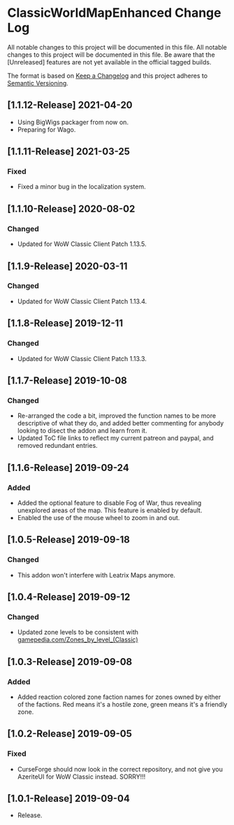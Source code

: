 # ClassicWorldMapEnhanced Change Log
All notable changes to this project will be documented in this file. All notable changes to this project will be documented in this file. Be aware that the [Unreleased] features are not yet available in the official tagged builds.

The format is based on [Keep a Changelog](http://keepachangelog.com/) 
and this project adheres to [Semantic Versioning](http://semver.org/).

## [1.1.12-Release] 2021-04-20
- Using BigWigs packager from now on.
- Preparing for Wago.

## [1.1.11-Release] 2021-03-25
### Fixed
- Fixed a minor bug in the localization system. 

## [1.1.10-Release] 2020-08-02
### Changed
- Updated for WoW Classic Client Patch 1.13.5.

## [1.1.9-Release] 2020-03-11
### Changed
- Updated for WoW Classic Client Patch 1.13.4.

## [1.1.8-Release] 2019-12-11
### Changed
- Updated for WoW Classic Client Patch 1.13.3.

## [1.1.7-Release] 2019-10-08
### Changed
- Re-arranged the code a bit, improved the function names to be more descriptive of what they do, and added better commenting for anybody looking to disect the addon and learn from it. 
- Updated ToC file links to reflect my current patreon and paypal, and removed redundant entries.

## [1.1.6-Release] 2019-09-24
### Added
- Added the optional feature to disable Fog of War, thus revealing unexplored areas of the map. This feature is enabled by default. 
- Enabled the use of the mouse wheel to zoom in and out. 

## [1.0.5-Release] 2019-09-18
### Changed
- This addon won't interfere with Leatrix Maps anymore.  

## [1.0.4-Release] 2019-09-12
### Changed
- Updated zone levels to be consistent with [gamepedia.com/Zones_by_level_(Classic)](https://wow.gamepedia.com/Zones_by_level_(Classic))

## [1.0.3-Release] 2019-09-08
### Added
- Added reaction colored zone faction names for zones owned by either of the factions. Red means it's a hostile zone, green means it's a friendly zone.

## [1.0.2-Release] 2019-09-05
### Fixed
- CurseForge should now look in the correct repository, and not give you AzeriteUI for WoW Classic instead. SORRY!!!

## [1.0.1-Release] 2019-09-04
- Release.
